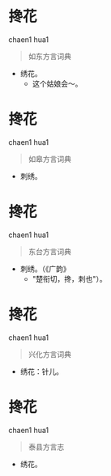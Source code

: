 # 搀花
chaen1 hua1
> 如东方言词典
- 绣花。
  - 这个姑娘会～。

# 搀花
chaen1 hua1
> 如皋方言词典
- 刺绣。

# 搀花
chaen1 hua1
> 东台方言词典
- 刺绣。（《广韵》
  - "楚衔切，搀，刺也"）。

# 搀花
chaen1 hua1
> 兴化方言词典
- 绣花：针儿。

# 搀花
chaen1 hua1
> 泰县方言志
- 绣花。
